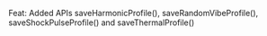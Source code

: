 Feat: Added APIs saveHarmonicProfile(), saveRandomVibeProfile(), saveShockPulseProfile() and saveThermalProfile()
